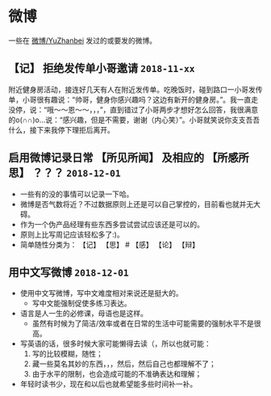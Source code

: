 # 微博

<!-- > 2018-12-03T01:13:41+0800 -->

一些在 [微博/YuZhanbei](https://weibo.com/YuZhanbei) 发过的或要发的微博。

<!-- 满一定数量（10/30/50/100）或者时间（月/半年/年）后归档。 -->

<!--
- 微博/微博.md
- 微博/2018年12月的微博.md
- 微博/2018年的微博.md
- 微博/2018年的一些微博.md
-->


## 【记】 拒绝发传单小哥邀请 `2018-11-xx`

<!-- > 2018-12-01T23:27:14+0800 -->

附近健身房活动，接连好几天有人在附近发传单。吃晚饭时，碰到路口一小哥发传单，小哥很有趣说：“帅哥，健身你感兴趣吗？这边有新开的健身房。”。我一直走没停，说：“哦～～恩～～，，，”，直到错过了小哥两步才想好怎么回答，我很满意的o(∩∩)o...说：“感兴趣，但是不需要，谢谢（内心笑）”。小哥就笑说你支支吾吾什么，接下来我停下理拒后离开。


## 启用微博记录日常 【所见所闻】 及相应的 【所感所思】 ？？？ `2018-12-01`

<!-- > 2018-12-01T22:22:43+0800 -->

- 一些有的没的事情可以记录一下哈。
- 微博是否气数将近？不过数据原则上还是可以自己掌控的，目前看也就并无大碍。
- 作为一个伪产品经理有些东西多尝试尝试应该还是可以的。
- 原则上比写周记应该轻松多了:)。
- 简单随性分类为： 【记】 【思】 # 【感】 【论】 【辩】
<!-- - 启用微博发【日常】？？？ -->
<!-- - 启用微博记录下日常 【所见所闻所感所思】 ？？？ -->


## 用中文写微博 `2018-12-01`

<!-- > 2018-12-01T22:22:43+0800 -->

- 使用中文写微博，写中文难度相对来说还是挺大的。
	- 写中文能强制促使多练习表达。
- 语言是人一生的必修课，母语也是这样。
	- 虽然有时候为了简洁/效率或者在日常的生活中可能需要的强制水平不是很高。
- 写英语的话，很多时候大家可能懒得去读（，所以也就可能：
	1. 写的比较模糊，随性；
	2. 藏一些莫名其妙的东西，，，然后，然后自己也都理解不了；
	3. 由于水平的限制，也会造成可能的不准确表达和理解；
- 年轻时读书少，现在和以后也就希望能多些时间补一补。
